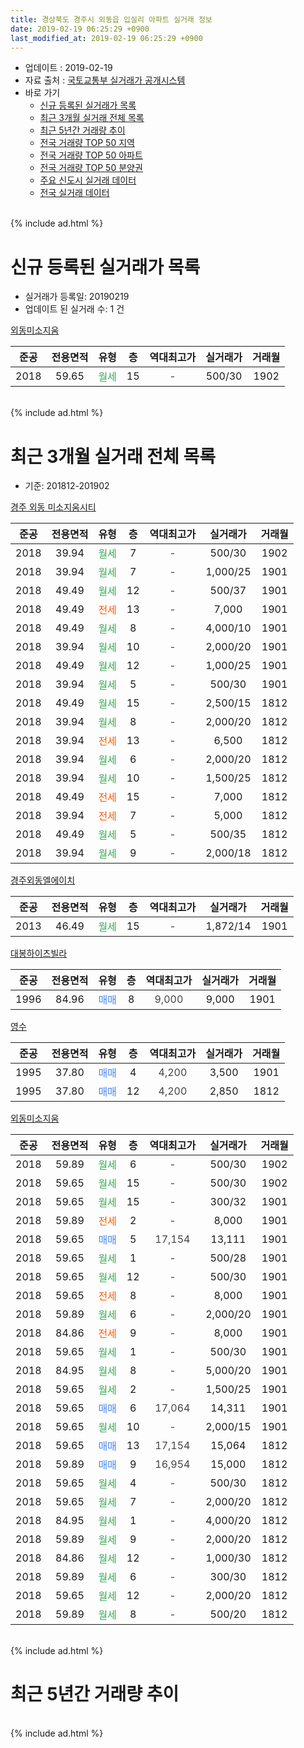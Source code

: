 ```yaml
---
title: 경상북도 경주시 외동읍 입실리 아파트 실거래 정보
date: 2019-02-19 06:25:29 +0900
last_modified_at: 2019-02-19 06:25:29 +0900
---
```


* 업데이트 : 2019-02-19
* 자료 출처 : [국토교통부 실거래가 공개시스템](http://rt.molit.go.kr)
* 바로 가기
    * [신규 등록된 실거래가 목록](#신규-등록된-실거래가-목록)
    * [최근 3개월 실거래 전체 목록](#최근-3개월-실거래-전체-목록)
    * [최근 5년간 거래량 추이](#최근-5년간-거래량-추이)
    * [전국 거래량 TOP 50 지역](https://ayogom.github.io/apt-trade-info/최근-3개월-전국에서-가장-거래가-많이-발생한-지역)
    * [전국 거래량 TOP 50 아파트](https://ayogom.github.io/apt-trade-info/최근-3개월-전국에서-가장-거래가-많이-발생한-아파트)
    * [전국 거래량 TOP 50 분양권](https://ayogom.github.io/apt-trade-info/최근-3개월-전국에서-가장-거래가-많이-발생한-분양권)
    * [주요 신도시 실거래 데이터](https://ayogom.github.io/apt-trade-info/주요-신도시)
    * [전국 실거래 데이터](https://ayogom.github.io/apt-trade-info/전국)
<br>
{% include ad.html %}
<br>

# 신규 등록된 실거래가 목록
* 실거래가 등록일: 20190219
* 업데이트 된 실거래 수: 1 건


[외동미소지움](https://search.naver.com/search.naver?query=%EA%B2%BD%EC%83%81%EB%B6%81%EB%8F%84+%EA%B2%BD%EC%A3%BC%EC%8B%9C+%EC%99%B8%EB%8F%99%EC%9D%8D+%EC%9E%85%EC%8B%A4%EB%A6%AC+%EC%99%B8%EB%8F%99%EB%AF%B8%EC%86%8C%EC%A7%80%EC%9B%80)

|준공|전용면적|유형|층|역대최고가|실거래가|거래월|
|:---:|:---:|:---:|:---:|:---:|:---:|:---:|
|2018|59.65|<span style="color:#34a853">월세</span>|15|<span style="color:#444444">-</span>|500/30|1902|


<br>
{% include ad.html %}
<br>

# 최근 3개월 실거래 전체 목록
* 기준: 201812-201902


[경주 외동 미소지움시티](https://search.naver.com/search.naver?query=%EA%B2%BD%EC%83%81%EB%B6%81%EB%8F%84+%EA%B2%BD%EC%A3%BC%EC%8B%9C+%EC%99%B8%EB%8F%99%EC%9D%8D+%EC%9E%85%EC%8B%A4%EB%A6%AC+%EA%B2%BD%EC%A3%BC+%EC%99%B8%EB%8F%99+%EB%AF%B8%EC%86%8C%EC%A7%80%EC%9B%80%EC%8B%9C%ED%8B%B0)

|준공|전용면적|유형|층|역대최고가|실거래가|거래월|
|:---:|:---:|:---:|:---:|:---:|:---:|:---:|
|2018|39.94|<span style="color:#34a853">월세</span>|7|<span style="color:#444444">-</span>|500/30|1902|
|2018|39.94|<span style="color:#34a853">월세</span>|7|<span style="color:#444444">-</span>|1,000/25|1901|
|2018|49.49|<span style="color:#34a853">월세</span>|12|<span style="color:#444444">-</span>|500/37|1901|
|2018|49.49|<span style="color:#ff5a00">전세</span>|13|<span style="color:#444444">-</span>|7,000|1901|
|2018|49.49|<span style="color:#34a853">월세</span>|8|<span style="color:#444444">-</span>|4,000/10|1901|
|2018|39.94|<span style="color:#34a853">월세</span>|10|<span style="color:#444444">-</span>|2,000/20|1901|
|2018|49.49|<span style="color:#34a853">월세</span>|12|<span style="color:#444444">-</span>|1,000/25|1901|
|2018|39.94|<span style="color:#34a853">월세</span>|5|<span style="color:#444444">-</span>|500/30|1901|
|2018|49.49|<span style="color:#34a853">월세</span>|15|<span style="color:#444444">-</span>|2,500/15|1812|
|2018|39.94|<span style="color:#34a853">월세</span>|8|<span style="color:#444444">-</span>|2,000/20|1812|
|2018|39.94|<span style="color:#ff5a00">전세</span>|13|<span style="color:#444444">-</span>|6,500|1812|
|2018|39.94|<span style="color:#34a853">월세</span>|6|<span style="color:#444444">-</span>|2,000/20|1812|
|2018|39.94|<span style="color:#34a853">월세</span>|10|<span style="color:#444444">-</span>|1,500/25|1812|
|2018|49.49|<span style="color:#ff5a00">전세</span>|15|<span style="color:#444444">-</span>|7,000|1812|
|2018|39.94|<span style="color:#ff5a00">전세</span>|7|<span style="color:#444444">-</span>|5,000|1812|
|2018|49.49|<span style="color:#34a853">월세</span>|5|<span style="color:#444444">-</span>|500/35|1812|
|2018|39.94|<span style="color:#34a853">월세</span>|9|<span style="color:#444444">-</span>|2,000/18|1812|

[경주외동엘에이치](https://search.naver.com/search.naver?query=%EA%B2%BD%EC%83%81%EB%B6%81%EB%8F%84+%EA%B2%BD%EC%A3%BC%EC%8B%9C+%EC%99%B8%EB%8F%99%EC%9D%8D+%EC%9E%85%EC%8B%A4%EB%A6%AC+%EA%B2%BD%EC%A3%BC%EC%99%B8%EB%8F%99%EC%97%98%EC%97%90%EC%9D%B4%EC%B9%98)

|준공|전용면적|유형|층|역대최고가|실거래가|거래월|
|:---:|:---:|:---:|:---:|:---:|:---:|:---:|
|2013|46.49|<span style="color:#34a853">월세</span>|15|<span style="color:#444444">-</span>|1,872/14|1901|

[대봉하이츠빌라](https://search.naver.com/search.naver?query=%EA%B2%BD%EC%83%81%EB%B6%81%EB%8F%84+%EA%B2%BD%EC%A3%BC%EC%8B%9C+%EC%99%B8%EB%8F%99%EC%9D%8D+%EC%9E%85%EC%8B%A4%EB%A6%AC+%EB%8C%80%EB%B4%89%ED%95%98%EC%9D%B4%EC%B8%A0%EB%B9%8C%EB%9D%BC)

|준공|전용면적|유형|층|역대최고가|실거래가|거래월|
|:---:|:---:|:---:|:---:|:---:|:---:|:---:|
|1996|84.96|<span style="color:#4285f3">매매</span>|8|<span style="color:#444444">9,000</span>|9,000|1901|

[영수](https://search.naver.com/search.naver?query=%EA%B2%BD%EC%83%81%EB%B6%81%EB%8F%84+%EA%B2%BD%EC%A3%BC%EC%8B%9C+%EC%99%B8%EB%8F%99%EC%9D%8D+%EC%9E%85%EC%8B%A4%EB%A6%AC+%EC%98%81%EC%88%98)

|준공|전용면적|유형|층|역대최고가|실거래가|거래월|
|:---:|:---:|:---:|:---:|:---:|:---:|:---:|
|1995|37.80|<span style="color:#4285f3">매매</span>|4|<span style="color:#444444">4,200</span>|3,500|1901|
|1995|37.80|<span style="color:#4285f3">매매</span>|12|<span style="color:#444444">4,200</span>|2,850|1812|

[외동미소지움](https://search.naver.com/search.naver?query=%EA%B2%BD%EC%83%81%EB%B6%81%EB%8F%84+%EA%B2%BD%EC%A3%BC%EC%8B%9C+%EC%99%B8%EB%8F%99%EC%9D%8D+%EC%9E%85%EC%8B%A4%EB%A6%AC+%EC%99%B8%EB%8F%99%EB%AF%B8%EC%86%8C%EC%A7%80%EC%9B%80)

|준공|전용면적|유형|층|역대최고가|실거래가|거래월|
|:---:|:---:|:---:|:---:|:---:|:---:|:---:|
|2018|59.89|<span style="color:#34a853">월세</span>|6|<span style="color:#444444">-</span>|500/30|1902|
|2018|59.65|<span style="color:#34a853">월세</span>|15|<span style="color:#444444">-</span>|500/30|1902|
|2018|59.65|<span style="color:#34a853">월세</span>|15|<span style="color:#444444">-</span>|300/32|1901|
|2018|59.89|<span style="color:#ff5a00">전세</span>|2|<span style="color:#444444">-</span>|8,000|1901|
|2018|59.65|<span style="color:#4285f3">매매</span>|5|<span style="color:#444444">17,154</span>|13,111|1901|
|2018|59.65|<span style="color:#34a853">월세</span>|1|<span style="color:#444444">-</span>|500/28|1901|
|2018|59.65|<span style="color:#34a853">월세</span>|12|<span style="color:#444444">-</span>|500/30|1901|
|2018|59.65|<span style="color:#ff5a00">전세</span>|8|<span style="color:#444444">-</span>|8,000|1901|
|2018|59.89|<span style="color:#34a853">월세</span>|6|<span style="color:#444444">-</span>|2,000/20|1901|
|2018|84.86|<span style="color:#ff5a00">전세</span>|9|<span style="color:#444444">-</span>|8,000|1901|
|2018|59.65|<span style="color:#34a853">월세</span>|1|<span style="color:#444444">-</span>|500/30|1901|
|2018|84.95|<span style="color:#34a853">월세</span>|8|<span style="color:#444444">-</span>|5,000/20|1901|
|2018|59.65|<span style="color:#34a853">월세</span>|2|<span style="color:#444444">-</span>|1,500/25|1901|
|2018|59.65|<span style="color:#4285f3">매매</span>|6|<span style="color:#444444">17,064</span>|14,311|1901|
|2018|59.65|<span style="color:#34a853">월세</span>|10|<span style="color:#444444">-</span>|2,000/15|1901|
|2018|59.65|<span style="color:#4285f3">매매</span>|13|<span style="color:#444444">17,154</span>|15,064|1812|
|2018|59.89|<span style="color:#4285f3">매매</span>|9|<span style="color:#444444">16,954</span>|15,000|1812|
|2018|59.65|<span style="color:#34a853">월세</span>|4|<span style="color:#444444">-</span>|500/30|1812|
|2018|59.65|<span style="color:#34a853">월세</span>|7|<span style="color:#444444">-</span>|2,000/20|1812|
|2018|84.95|<span style="color:#34a853">월세</span>|1|<span style="color:#444444">-</span>|4,000/20|1812|
|2018|59.89|<span style="color:#34a853">월세</span>|9|<span style="color:#444444">-</span>|2,000/20|1812|
|2018|84.86|<span style="color:#34a853">월세</span>|12|<span style="color:#444444">-</span>|1,000/30|1812|
|2018|59.89|<span style="color:#34a853">월세</span>|6|<span style="color:#444444">-</span>|300/30|1812|
|2018|59.65|<span style="color:#34a853">월세</span>|12|<span style="color:#444444">-</span>|2,000/20|1812|
|2018|59.89|<span style="color:#34a853">월세</span>|8|<span style="color:#444444">-</span>|500/20|1812|


<br>
{% include ad.html %}
<br>

# 최근 5년간 거래량 추이


<div style="width:100%;">
    <canvas id="deal_progress" height="200"></canvas>
</div>

<script>
new Chart(document.getElementById("deal_progress"), {
    type: 'line',
    data: {
        labels: ['201402','201403','201404','201405','201406','201407','201408','201409','201410','201411','201412','201501','201502','201503','201504','201505','201506','201507','201508','201509','201510','201511','201512','201601','201602','201603','201604','201605','201606','201607','201608','201609','201610','201611','201612','201701','201702','201703','201704','201705','201706','201707','201708','201709','201710','201711','201712','201801','201802','201803','201804','201805','201806','201807','201808','201809','201810','201811','201812','201901','201902'],
        datasets: [{
            label: '매매',
            pointRadius: 1,
            data: [5, 2, 1, 2, 1, 2, 3, 2, 2, 1, 2, 4, 3, 3, 2, 1, 4, 0, 4, 3, 3, 1, 2, 1, 1, 3, 0, 1, 2, 1, 3, 1, 0, 1, 0, 0, 1, 0, 1, 0, 0, 0, 1, 0, 1, 1, 2, 2, 4, 12, 2, 14, 6, 17, 14, 7, 4, 7, 3, 4, 0],
            borderColor: "rgba(255, 201, 14, 1)",
            backgroundColor: "rgba(255, 201, 14, 0.5)",
            fill: false,
            lineTension: 0
        },{
            label: '전월세',
            pointRadius: 1,
            data: [0, 1, 1, 1, 0, 1, 0, 2, 1, 0, 1, 0, 0, 1, 1, 1, 10, 0, 1, 1, 1, 0, 1, 1, 0, 2, 0, 1, 1, 2, 0, 0, 1, 1, 1, 0, 1, 1, 0, 8, 2, 0, 0, 2, 1, 3, 0, 0, 3, 0, 2, 2, 5, 5, 14, 15, 17, 17, 17, 19, 3],
            borderColor: "rgba(0, 141, 185, 1)",
            backgroundColor: "rgba(0, 141, 185, 0.5)",
            fill: false,
            lineTension: 0
        }
        ]
    },
    options: {
        responsive: true,
        title: {
            display: false
        },
        tooltips: {
            mode: 'index',
            intersect: false
        },
        hover: {
            mode: 'nearest',
            intersect: true
        },
        scales: {
            xAxes: [{
                display: true,
                scaleLabel: {
                    display: true,
                    labelString: '년/월'
                }
            }],
            yAxes: [{
                display: true,
                ticks: {
                    suggestedMin: 0,
                },
                scaleLabel: {
                    display: true,
                    labelString: '실거래 수'
                }
            }]
        }
    }
});

</script>


<br>
{% include ad.html %}
<br>

